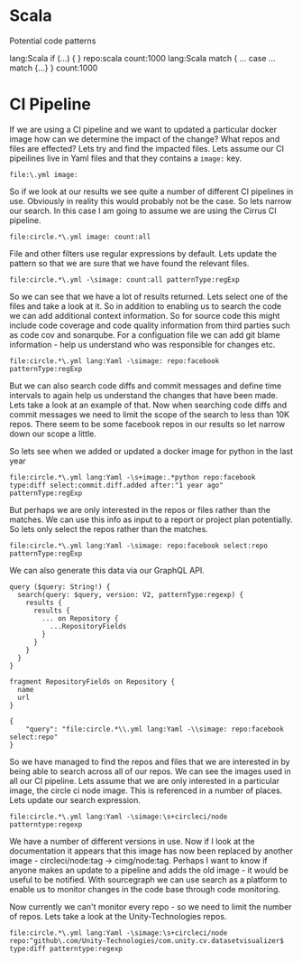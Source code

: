 # Scala

Potential code patterns

lang:Scala if (...) { } repo:scala count:1000
lang:Scala match { ... case ... match {...} } count:1000

# CI Pipeline


If we are using a CI pipeline and we want to updated a particular docker image how can we determine the impact of the change? What repos and files are effected? Lets try and find the impacted files. Lets assume our CI pipeilines live in Yaml files and that they contains a ```image:``` key.

```sourcegraph
file:\.yml image:
```

So if we look at our results we see quite a number of different CI pipelines in use. Obviously in reality this would probably not be the case. So lets narrow our search. In this case I am going to assume we are using the Cirrus CI pipeline.

```sourcegraph
file:circle.*\.yml image: count:all
```

File and other filters use regular expressions by default. Lets update the pattern so that we are sure that we have found the relevant files.

```sourcegraph
file:circle.*\.yml -\simage: count:all patternType:regExp
```
So we can see that we have a lot of results returned. Lets select one of the files and take a look at it. So in addition to enabling us to search the code we can add additional context information. So for source code this might include code coverage and code quality information from third parties such as code cov and sonarqube. For a configuation file we can add git blame information - help us understand who was responsible for changes etc.

```sourcegraph
file:circle.*\.yml lang:Yaml -\simage: repo:facebook patternType:regExp
```

But we can also search code diffs and commit messages and define time intervals to again help us understand the changes that have been made. Lets take a look at an example of that. Now when searching code diffs and commit messages we need to limit the scope of the search to less than 10K repos. There seem to be some facebook repos in our results so let narrow down our scope a little.

So lets see when we added or updated a docker image for python in the last year

```sourcegraph
file:circle.*\.yml lang:Yaml -\s+image:.*python repo:facebook type:diff select:commit.diff.added after:"1 year ago" patternType:regExp
```

But perhaps we are only interested in the repos or files rather than the matches. We can use this info as input to a report or project plan potentially. So lets only select the repos rather than the matches.

```sourcegraph
file:circle.*\.yml lang:Yaml -\simage: repo:facebook select:repo patternType:regExp
```

We can also generate this data via our GraphQL API.

```
query ($query: String!) {
  search(query: $query, version: V2, patternType:regexp) {
    results {
      results {
        ... on Repository {
          ...RepositoryFields
        }
      }
    }
  }
}

fragment RepositoryFields on Repository {
  name
  url
}

{
    "query": "file:circle.*\\.yml lang:Yaml -\\simage: repo:facebook select:repo"
}
```

So we have managed to find the repos and files that we are interested in by being able to search across all of our repos. We can see the images used in all our CI pipeline. Lets assume that we are only interested in a particular image, the circle ci node image. This is referenced in a number of places. Lets update our search expression.

```sourcegraph
file:circle.*\.yml lang:Yaml -\simage:\s+circleci/node patterntype:regexp
```

We have a number of different versions in use. Now if I look at the documentation it appears that this image has now been replaced by another image - circleci/node:tag -> cimg/node:tag. Perhaps I want to know if anyone makes an update to a pipeline and adds the old image - it would be useful to be notified. With sourcegraph we can use search as a platform to enable us to monitor changes in the code base through code monitoring.

Now currently we can't monitor every repo - so we need to limit the number of repos. Lets take a look at the Unity-Technologies repos.

```sourcegraph
file:circle.*\.yml lang:Yaml -\simage:\s+circleci/node repo:^github\.com/Unity-Technologies/com.unity.cv.datasetvisualizer$ type:diff patterntype:regexp
```

